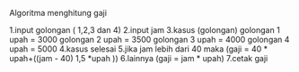 Algoritma menghitung gaji

1.input golongan ( 1,2,3 dan 4)
2.input jam
3.kasus (golongan)
         golongan 1 upah = 3000
         golongan 2 upah = 3500
         golongan 3 upah = 4000
         golongan 4 upah = 5000
4.kasus selesai
5.jika jam lebih dari 40 maka (gaji = 40 * upah+((jam - 40) 1,5 *upah )) 
6.lainnya (gaji = jam * upah)
7.cetak gaji